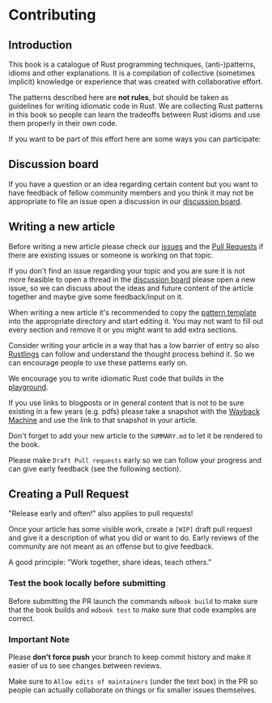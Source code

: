 # Contributing

## Introduction

This book is a catalogue of Rust programming techniques, (anti-)patterns, idioms and other explanations.
It is a compilation of collective (sometimes implicit) knowledge or experience that was created with collaborative effort.

The patterns described here are __not rules__, but should be taken as guidelines for writing idiomatic code in Rust.
We are collecting Rust patterns in this book so people can learn the tradeoffs between Rust idioms and use them properly in their own code.

If you want to be part of this effort here are some ways you can participate:


## Discussion board

If you have a question or an idea regarding certain content but you want to have feedback of fellow community members 
and you think it may not be appropriate to file an issue open a discussion in our [discussion board](https://github.com/rust-unofficial/patterns/discussions).


## Writing a new article

Before writing a new article please check our [issues](https://github.com/rust-unofficial/patterns/issues) and 
the [Pull Requests](https://github.com/rust-unofficial/patterns/pulls) if there are existing issues or someone
is working on that topic.

If you don't find an issue regarding your topic and you are sure it is not more feasible to open a thread in the [discussion board](https://github.com/rust-unofficial/patterns/discussions)
please open a new issue, so we can discuss about the ideas and future content of the article together and maybe
give some feedback/input on it. 

When writing a new article it's recommended to copy the [pattern template](https://github.com/rust-unofficial/patterns/blob/master/template.md) into the
appropriate directory and start editing it. You may not want to fill out every section and remove it or you might want to add extra sections.

Consider writing your article in a way that has a low barrier of entry so also [Rustlings](https://github.com/rust-lang/rustlings) can follow
and understand the thought process behind it. So we can encourage people to use these patterns early on. 

We encourage you to write idiomatic Rust code that builds in the [playground](https://play.rust-lang.org/).

If you use links to blogposts or in general content that is not to be sure existing in a few years (e.g. pdfs) please take a snapshot
with the [Wayback Machine](https://web.archive.org/) and use the link to that snapshot in your article.

Don't forget to add your new article to the `SUMMARY.md` to let it be rendered to the book.

Please make `Draft Pull requests` early so we can follow your progress and can give early feedback (see the following section).


## Creating a Pull Request

"Release early and often!" also applies to pull requests!

Once your article has some visible work, create a `[WIP]` draft pull request and give it a description of what you did or want to do.
Early reviews of the community are not meant as an offense but to give feedback. 

A good principle: "Work together, share ideas, teach others."


### Test the book locally before submitting

Before submitting the PR launch the commands `mdbook build` to make sure that the book builds and `mdbook test` to make sure that
code examples are correct.

### Important Note

Please **don't force push** your branch to keep commit history and make it easier of us to see changes between reviews.

Make sure to `Allow edits of maintainers` (under the text box) in the PR so people can actually collaborate on things or fix smaller issues themselves.
